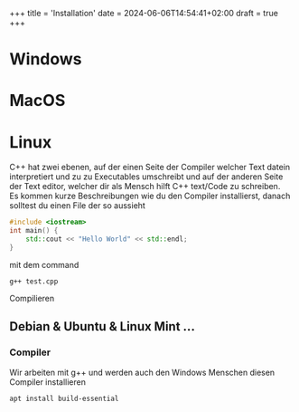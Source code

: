 +++
title = 'Installation'
date = 2024-06-06T14:54:41+02:00
draft = true
+++

# Windows
# MacOS
# Linux
C++ hat zwei ebenen, auf der einen Seite der Compiler welcher Text datein interpretiert und zu zu Executables umschreibt und auf der anderen Seite der Text editor, welcher dir als Mensch hilft C++ text/Code zu schreiben.\
Es kommen kurze Beschreibungen wie du den Compiler installierst, danach solltest du einen File der so aussieht
``` test.cpp
#include <iostream>
int main() {
    std::cout << "Hello World" << std::endl;
}
```
mit dem command
```
g++ test.cpp
```
Compilieren
## Debian & Ubuntu & Linux Mint ...
### Compiler
Wir arbeiten mit g++ und werden auch den Windows Menschen diesen Compiler installieren
```
apt install build-essential
```
